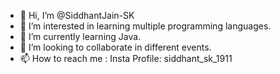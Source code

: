 - 👋 Hi, I’m @SiddhantJain-SK
- 👀 I’m interested in learning multiple programming languages.
- 🌱 I’m currently learning Java.
- 💞️ I’m looking to collaborate in different events.
- 📫 How to reach me : Insta Profile: siddhant_sk_1911

<!---
SiddhantJain-SK/SiddhantJain-SK is a ✨ special ✨ repository because its `README.md` (this file) appears on your GitHub profile.
You can click the Preview link to take a look at your changes.
--->
